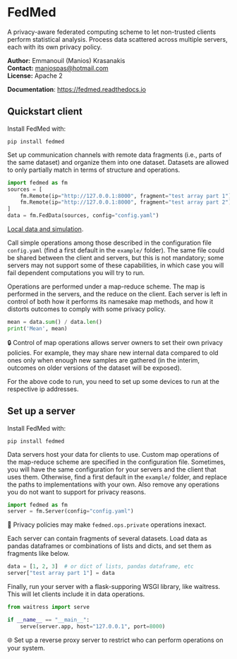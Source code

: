 # FedMed

A privacy-aware federated computing scheme 
to let non-trusted clients
perform statistical analysis. Process data
scattered across multiple servers, each with
its own privacy policy.

**Author:** Emmanouil (Manios) Krasanakis<br>
**Contact:** maniospas@hotmail.com<br>
**License:** Apache 2<br>

**Documentation**: https://fedmed.readthedocs.io

## Quickstart client

Install FedMed with:

```
pip install fedmed
```

Set up communication channels with remote
data fragments (i.e., parts of the same dataset)
and organize them into one dataset. Datasets 
are allowed to only partially match in terms of
structure and operations.

```python
import fedmed as fm
sources = [
    fm.Remote(ip="http://127.0.0.1:8000", fragment="test array part 1"),
    fm.Remote(ip="http://127.0.0.1:8000", fragment="test array part 2")
]
data = fm.FedData(sources, config="config.yaml")
```

[Local data and simulation](docs/simulation.md).

Call simple operations among those described in the 
configuration file `config.yaml` (find a first default
in the `example/` folder).
The same file could be shared between the client and 
servers, but this is not mandatory; 
some servers may not support some of these
capabilities, in which case you will fail dependent
computations you will try to run.

Operations are performed under a map-reduce scheme.
The map is performed in the servers, and the reduce
on the client. Each server is left in control of both
how it performs its namesake map methods, and how it 
distorts outcomes to comply with some privacy policy. 

```python
mean = data.sum() / data.len()
print('Mean', mean)
```

:lock: Control of map operations allows server owners 
to set their own privacy policies. For example, 
they may share new internal data compared to 
old ones only when enough new samples are gathered
(in the interim, outcomes on older versions of the
dataset will be exposed).

For the above code to run, you need to set up
some devices to run at the respective ip addresses.


##  Set up a server

Install FedMed with:

```
pip install fedmed
```


Data servers host your data for clients to use.
Custom map operations of the map-reduce scheme
are specified in the configuration file. Sometimes,
you will have the same configuration for your servers
and the client that uses them. Otherwise,
find a first default
in the `example/` folder, and replace the paths to
implementations with your own. Also remove any 
operations you do not want to support for privacy
reasons.

```python
import fedmed as fm
server = fm.Server(config="config.yaml")
```

:construction: Privacy policies may make
`fedmed.ops.private` operations inexact.

Each server can contain fragments of several datasets.
Load data as pandas dataframes or combinations
of lists and dicts, and set them as fragments
like below.

```python
data = [1, 2, 3]  # or dict of lists, pandas dataframe, etc
server["test array part 1"] = data
```

Finally, run your server with a flask-supporing
WSGI library, like waitress. 
This will let clients include it in data operations.

```python
from waitress import serve

if __name__ == "__main__":
    serve(server.app, host="127.0.0.1", port=8000)
```

:globe_with_meridians: Set up a reverse proxy server to restrict
who can perform operations on your system.

